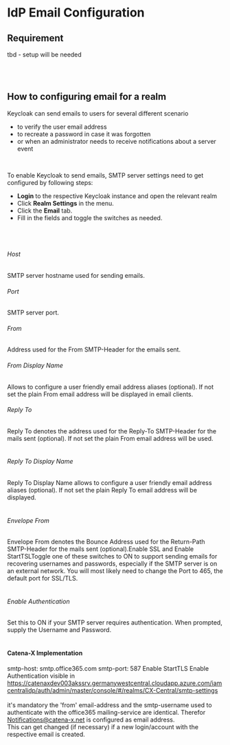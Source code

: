 # IdP Email Configuration

## Requirement
tbd - setup will be needed

<br>
<br>

## How to configuring email for a realm
Keycloak can send emails to users for several different scenario

* to verify the user email address
* to recreate a password in case it was forgotten
* or when an administrator needs to receive notifications about a server event
<br>

To enable Keycloak to send emails, SMTP server settings need to get configured by following steps:
* <strong>Login</strong> to the respective Keycloak instance and open the relevant realm
* Click <strong>Realm Settings</strong> in the menu.
* Click the <strong>Email</strong> tab.
* Fill in the fields and toggle the switches as needed.
<br>
<br>

###### Host
SMTP server hostname used for sending emails.
<br>

###### Port
SMTP server port.
<br>

###### From
Address used for the From SMTP-Header for the emails sent.
<br>

###### From Display Name
Allows to configure a user friendly email address aliases (optional). If not set the plain From email address will be displayed in email clients.
<br>

###### Reply To
Reply To denotes the address used for the Reply-To SMTP-Header for the mails sent (optional). If not set the plain From email address will be used.
<br>
<br>

###### Reply To Display Name
Reply To Display Name allows to configure a user friendly email address aliases (optional). If not set the plain Reply To email address will be displayed.
<br>
<br>

###### Envelope From
Envelope From denotes the Bounce Address used for the Return-Path SMTP-Header for the mails sent (optional).Enable SSL and Enable StartTSLToggle one of these switches to ON to support sending emails for recovering usernames and passwords, especially if the SMTP server is on an external network. You will most likely need to change the Port to 465, the default port for SSL/TLS.
<br>
<br>

###### Enable Authentication
Set this to ON if your SMTP server requires authentication. When prompted, supply the Username and Password.
<br>
<br>

#### Catena-X Implementation

smtp-host: smtp.office365.com
smtp-port: 587
Enable StartTLS
Enable Authentication
visible in https://catenaxdev003akssrv.germanywestcentral.cloudapp.azure.com/iamcentralidp/auth/admin/master/console/#/realms/CX-Central/smtp-settings
<br>
<br>
it's mandatory the 'from' email-address and the smtp-username used to authenticate with the office365 mailing-service are identical. Therefor Notifications@catena-x.net is configured as email address.  
This can get changed (if necessary) if a new login/account with the respective email is created.

<br>
<br>
